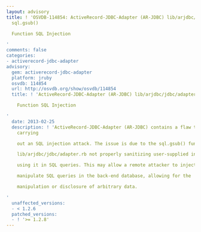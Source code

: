 ```yaml
---
layout: advisory
title: ! 'OSVDB-114854: ActiveRecord-JDBC-Adapter (AR-JDBC) lib/arjdbc/jdbc/adapter.rb
  sql.gsub()

  Function SQL Injection

'
comments: false
categories:
- activerecord-jdbc-adapter
advisory:
  gem: activerecord-jdbc-adapter
  platform: jruby
  osvdb: 114854
  url: http://osvdb.org/show/osvdb/114854
  title: ! 'ActiveRecord-JDBC-Adapter (AR-JDBC) lib/arjdbc/jdbc/adapter.rb sql.gsub()

    Function SQL Injection

'
  date: 2013-02-25
  description: ! 'ActiveRecord-JDBC-Adapter (AR-JDBC) contains a flaw that may allow
    carrying

    out an SQL injection attack. The issue is due to the sql.gsub() function in

    lib/arjdbc/jdbc/adapter.rb not properly sanitizing user-supplied input before

    using it in SQL queries. This may allow a remote attacker to inject or

    manipulate SQL queries in the back-end database, allowing for the

    manipulation or disclosure of arbitrary data.

'
  unaffected_versions:
  - < 1.2.6
  patched_versions:
  - ! '>= 1.2.8'
---
```

